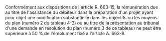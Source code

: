 Conformément aux dispositions de l'article R. 663-15, la rémunération due au titre de l'assistance du débiteur dans la préparation d'un projet ayant pour objet une modification substantielle dans les objectifs ou les moyens du plan (numéro 2 du tableau 4-2) ou au titre de la présentation au tribunal d'une demande en résolution du plan (numéro 3 de ce tableau) ne peut être supérieure à 50 % de l'émolument fixé à l'article A. 663-8.

